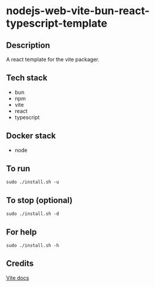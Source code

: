 # nodejs-web-vite-bun-react-typescript-template

## Description
A react template for the vite packager.

## Tech stack
- bun
- npm
- vite
- react
- typescript

## Docker stack
- node

## To run
`sudo ./install.sh -u`

## To stop (optional)
`sudo ./install.sh -d`

## For help
`sudo ./install.sh -h`

## Credits
[Vite docs](https://vitejs.dev/guide/)